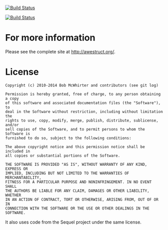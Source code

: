 [![Build Status](https://secure.travis-ci.org/awestruct/awestruct.png)](http://travis-ci.org/awestruct/awestruct)

[![Build Status](https://buildhive.cloudbees.com/job/awestruct/job/awestruct/badge/icon)](https://buildhive.cloudbees.com/job/awestruct/job/awestruct/)

# For more information

Please see the complete site at <http://awestruct.org/>.

# License

    Copyright (c) 2010-2014 Bob McWhirter and contributors (see git log)

    Permission is hereby granted, free of charge, to any person obtaining a copy
    of this software and associated documentation files (the "Software"), to
    deal in the Software without restriction, including without limitation the
    rights to use, copy, modify, merge, publish, distribute, sublicense, and/or
    sell copies of the Software, and to permit persons to whom the Software is
    furnished to do so, subject to the following conditions:

    The above copyright notice and this permission notice shall be included in
    all copies or substantial portions of the Software.

    THE SOFTWARE IS PROVIDED "AS IS", WITHOUT WARRANTY OF ANY KIND, EXPRESS OR
    IMPLIED, INCLUDING BUT NOT LIMITED TO THE WARRANTIES OF MERCHANTABILITY,
    FITNESS FOR A PARTICULAR PURPOSE AND NONINFRINGEMENT. IN NO EVENT SHALL
    THE AUTHORS BE LIABLE FOR ANY CLAIM, DAMAGES OR OTHER LIABILITY, WHETHER
    IN AN ACTION OF CONTRACT, TORT OR OTHERWISE, ARISING FROM, OUT OF OR IN
    CONNECTION WITH THE SOFTWARE OR THE USE OR OTHER DEALINGS IN THE SOFTWARE.

It also uses code from the Sequel project under the same license.

